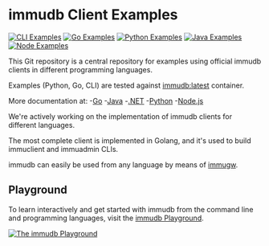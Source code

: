 # immudb Client Examples

[![CLI Examples](https://github.com/codenotary/immudb-client-examples/actions/workflows/cli.yml/badge.svg)](https://github.com/codenotary/immudb-client-examples/actions/workflows/cli.yml) [![Go Examples](https://github.com/codenotary/immudb-client-examples/actions/workflows/go.yml/badge.svg)](https://github.com/codenotary/immudb-client-examples/actions/workflows/go.yml) [![Python Examples](https://github.com/codenotary/immudb-client-examples/actions/workflows/python.yml/badge.svg)](https://github.com/codenotary/immudb-client-examples/actions/workflows/python.yml) [![Java Examples](https://github.com/codenotary/immudb-client-examples/actions/workflows/java.yml/badge.svg)](https://github.com/codenotary/immudb-client-examples/actions/workflows/java.yml) [![Node Examples](https://github.com/codenotary/immudb-client-examples/actions/workflows/node.yml/badge.svg)](https://github.com/codenotary/immudb-client-examples/actions/workflows/node.yml)

This Git repository is a central repository for examples using official immudb clients in different programming languages.

Examples (Python, Go, CLI) are tested against [immudb:latest](https://hub.docker.com/r/codenotary/immudb) container.

More documentation at:
-[Go](https://docs.immudb.io/master/)
-[Java](https://github.com/codenotary/immudb4j)
-[.NET](https://github.com/codenotary/immudb4net)
-[Python](https://github.com/codenotary/immudb-py)
-[Node.js](https://github.com/codenotary/immudb-node)

We're actively working on the implementation of immudb clients for different languages.

The most complete client is implemented in Golang, and it's used to build immuclient and immuadmin CLIs.

immudb can easily be used from any language by means of [immugw].

[immugw]: https://immudb.io/docs/immugw/

## Playground

To learn interactively and get started with immudb from the command line and programming languages, visit the [immudb Playground](https://play.codenotary.com).

[![The immudb Playground](img/playground.png)](https://play.codenotary.com)
